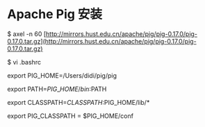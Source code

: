 # Apache Pig 安装

$ axel -n 60 [http://mirrors.hust.edu.cn/apache/pig/pig-0.17.0/pig-0.17.0.tar.gz](http://mirrors.hust.edu.cn/apache/pig/pig-0.17.0/pig-0.17.0.tar.gz)

$ vi .bashrc

export PIG\_HOME=/Users/didi/pig/pig

export PATH=$PIG\_HOME/bin:$PATH

export CLASSPATH=$CLASSPATH:$PIG\_HOME/lib/\*

export PIG\_CLASSPATH = $PIG\_HOME/conf

